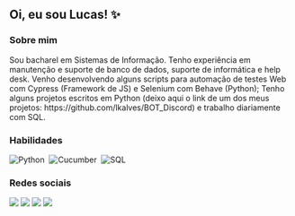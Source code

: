 ## Oi, eu sou Lucas! ✨

### Sobre mim
<p>Sou bacharel em Sistemas de Informação. Tenho experiência em manutenção e suporte de banco de dados, suporte de informática e help desk. Venho desenvolvendo alguns scripts para automação de testes Web com Cypress (Framework de JS) e Selenium com Behave (Python);
Tenho alguns projetos escritos em Python (deixo aqui o link de um dos meus projetos: https://github.com/lkalves/BOT_Discord) e trabalho diariamente com SQL.
 </p>

### Habilidades

![Python](https://img.shields.io/badge/-Python-white?logo=python)&nbsp;
![Cucumber](https://img.shields.io/badge/-Cucumber-white?logo=cucumber)&nbsp;
![SQL](https://img.shields.io/badge/-MySQL-white?logo=mysql)&nbsp;


### Redes sociais

<a href="https://lucasalvesdesouza.com.br" target="_blank"><img src="https://img.shields.io/badge/-Site-53A6BE?style=flat-square&logo=headspace&logoColor=white"/></a>
<a href="https://www.linkedin.com/in/lucasalves007/" target="_blank"><img src="https://img.shields.io/badge/-Linkedin-0077B5?style=flat-square&logo=Linkedin&logoColor=white"/></a>
<a href="https://www.facebook.com/lucasalves007/" target="_blank"><img src="https://img.shields.io/badge/-Facebook-1877f2?style=flat-square&logo=facebook&logoColor=white"/></a>
<a href="https://www.instagram.com/LKalvex/" target="_blank"><img src="https://img.shields.io/badge/-Instagram-E4405F?style=flat-square&logo=instagram&logoColor=white"/></a>

<!--
Here are some ideas to get you started:

- 🔭 Atualmente estou trabalhando em A2B Group
- 🌱 Atualmente estou aprendendo Kotlin
- 👯 Estou procurando colaborar em .
- 🤔 Estou procurando ajuda com Lógica de Programação
- 💬 Pergunte-me sobre ...
- 📫 Como entrar em contato comigo: ...
- 😄 Pronomes: ...
- ⚡ Curiosidade: ... 
-->
